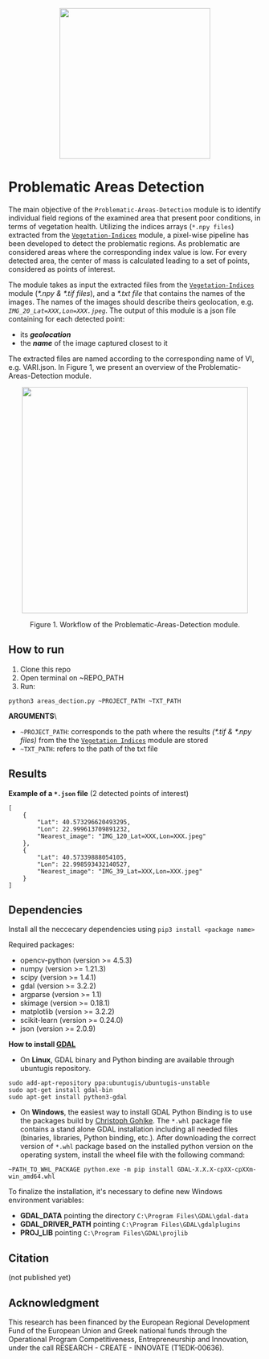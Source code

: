 <p align="center">
<img src="https://user-images.githubusercontent.com/77329407/105342573-3040e900-5be9-11eb-92df-7c09392b1e0c.png" width="300" />
  
# Problematic Areas Detection
  
The main objective of the ```Problematic-Areas-Detection``` module is to identify individual field regions of the examined area that present poor conditions, in terms of vegetation  health. Utilizing the indices arrays (```*.npy files```) extracted from the [```Vegetation-Indices```](https://github.com/CoFly-Project/Vegetation-Indices/tree/cofly-branch) module, a pixel-wise pipeline has been developed to detect the problematic regions. As problematic are considered areas where the corresponding index value is low. For every detected area, the  center of mass is calculated leading to a set of points, considered as points of interest. 


Τhe module takes as input the extracted files from the [```Vegetation-Indices```](https://github.com/CoFly-Project/Vegetation-Indices/tree/cofly-branch) module (_*.npy & *.tif files_), and a _*.txt file_ that contains the names of the images. The names of the images should describe theirs geolocation, e.g. _```IMG_20_Lat=XXX,Lon=XXX.jpeg```_.<!--(utilized for stitching).--> The output of this module is a json file containing for each detected point:
  
* its __*geolocation*__
* the __*name*__ of the image captured closest to it
  
The extracted files are named according to the corresponding name of VI, e.g. VARI.json. In Figure 1, we present an overview of the Problematic-Areas-Detection module.
  
<p align="center">
<img src="https://user-images.githubusercontent.com/80779522/145773602-66576670-727a-491a-97bf-08aa2bfea2da.png" width="450" />
<figcaption align = "center"><p align="center">
  Figure 1. Workflow of the Problematic-Areas-Detection module. <!--The points of interest are displayed with blue color.--></figcaption>
</figure>
  

## How to run
  
1. Clone this repo
2. Open terminal on ~REPO_PATH
3. Run:
```
python3 areas_dection.py ~PROJECT_PATH ~TXT_PATH
```
**ARGUMEΝTS**\
* ```~PROJECT_PATH```: corresponds to the path where the results _(*.tif & *.npy files)_ from the the [```Vegetation Indices```](https://github.com/CoFly-Project/Vegetation-Indices/tree/cofly-branch) module are stored
* ```~TXT_PATH```: refers to the path of the txt file
  
## Results


<!--   <table >
   <tr align="center">
    <td><img src= "https://user-images.githubusercontent.com/80779522/137704570-c2febf14-7cae-437b-ae1b-6ffd44130445.png" align="center" width="210" height="180"/></td>
    <td><img src= "https://user-images.githubusercontent.com/80779522/137921109-bbd040d6-6a16-4d09-9e12-a7dc8d265dc5.png" align="center" width="210" height="180"/></td>
    <td><img src= "https://user-images.githubusercontent.com/80779522/137704566-7bde622c-1137-4841-9276-370c65ee663b.png" align="center" width="210" height="180"/></td>  
    <td><img src= "https://user-images.githubusercontent.com/80779522/137704559-f291824f-0d96-4568-acc8-46857197f6b6.png" align="center" width="210" height="180"/></td>
   </tr>   
   <tr align="center">
    <td>(a) VARI</td>
    <td>(b) GLI</td>   
    <td>(c) NGRDI</td>    
    <td>(d) NGBDI</td>
     </table>
     <figcaption align = "center"><p align="center">
  Figure 2. Detected points of interest (blue marks) for a set of different VIs.
    </figcaption> -->
  

  
     
**Example of a ```*.json``` file** (2 detected points of interest)
```
[
    {
        "Lat": 40.573296620493295,
        "Lon": 22.999613709891232,
        "Nearest_image": "IMG_120_Lat=XXX,Lon=XXX.jpeg"
    },
    {
        "Lat": 40.57339888054105,
        "Lon": 22.998593432140527,
        "Nearest_image": "IMG_39_Lat=XXX,Lon=XXX.jpeg"
    }
]
```

## Dependencies 
Install all the neccecary dependencies using ```pip3 install <package name>```

Required packages:
* opencv-python (version >= 4.5.3)
* numpy (version >= 1.21.3)
* scipy (version >= 1.4.1)
* gdal (version >= 3.2.2)
* argparse (version >= 1.1)
* skimage (version >= 0.18.1)
* matplotlib (version >= 3.2.2)
* scikit-learn (version >= 0.24.0)
* json (version >= 2.0.9)


**How to install [GDAL](https://gdal.org)**
* On **Linux**, GDAL binary and Python binding are available through ubuntugis repository. 
  
```
sudo add-apt-repository ppa:ubuntugis/ubuntugis-unstable
sudo apt-get install gdal-bin
sudo apt-get install python3-gdal
```
  
  
* On **Windows**, the easiest way to install GDAL Python Binding is to use the packages build by [Christoph Gohlke](https://www.lfd.uci.edu/~gohlke/pythonlibs/#gdal). The ```*.whl``` package file contains a stand alone GDAL installation including all needed files (binaries, libraries, Python binding, etc.). After downloading the correct version of ```*.whl``` package based on the installed python version on the operating system, install the wheel file with the following command:

```
~PATH_TO_WHL_PACKAGE python.exe -m pip install GDAL-X.X.X-cpXX-cpXXm-win_amd64.whl
```
  
To finalize the installation, it's necessary to define new Windows environment variables:
* **GDAL_DATA** pointing the directory ```C:\Program Files\GDAL\gdal-data```
* **GDAL_DRIVER_PATH** pointing ```C:\Program Files\GDAL\gdalplugins```
* **PROJ_LIB** pointing ```C:\Program Files\GDAL\projlib```


## Citation
(not published yet)

## Acknowledgment
This research has been financed by the European Regional Development Fund of the European Union and Greek national funds through the Operational Program Competitiveness, Entrepreneurship and Innovation, under the call RESEARCH - CREATE - INNOVATE (T1EDK-00636).
